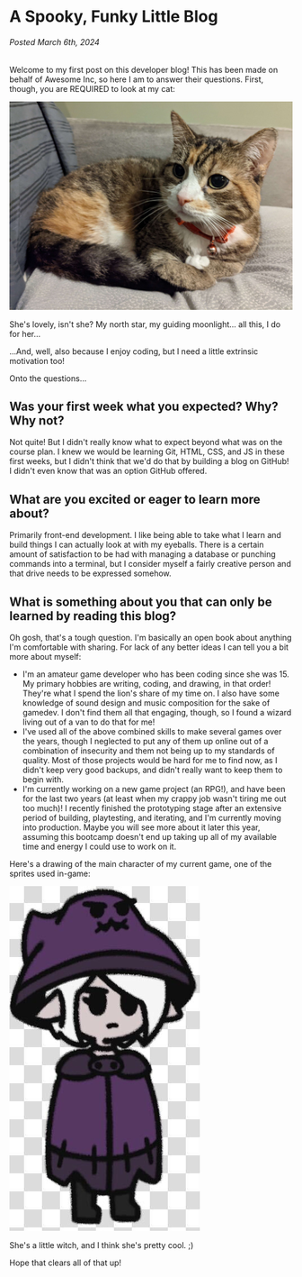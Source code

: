 # A Spooky, Funky Little Blog
###### Posted March 6th, 2024

Welcome to my first post on this developer blog! This has been made on behalf of Awesome Inc, so here I am to answer their questions. First, though, you are REQUIRED to look at my cat:

![CAT CAT CAT CAT CAT](https://github.com/SpookyLamb/spookylamb.github.io/blob/dev/img/livee.jpg?raw=true)

She's lovely, isn't she? My north star, my guiding moonlight... all this, I do for her...

...And, well, also because I enjoy coding, but I need a little extrinsic motivation too!

Onto the questions...

## Was your first week what you expected? Why? Why not?

Not quite! But I didn't really know what to expect beyond what was on the course plan. I knew we would be learning Git, HTML, CSS, and JS in these first weeks, but I didn't think that we'd do that by building a blog on GitHub! I didn't even know that was an option GitHub offered.

## What are you excited or eager to learn more about?

Primarily front-end development. I like being able to take what I learn and build things I can actually look at with my eyeballs. There is a certain amount of satisfaction to be had with managing a database or punching commands into a terminal, but I consider myself a fairly creative person and that drive needs to be expressed somehow.

## What is something about you that can only be learned by reading this blog?

Oh gosh, that's a tough question. I'm basically an open book about anything I'm comfortable with sharing. For lack of any better ideas I can tell you a bit more about myself:

* I'm an amateur game developer who has been coding since she was 15. My primary hobbies are writing, coding, and drawing, in that order! They're what I spend the lion's share of my time on. I also have some knowledge of sound design and music composition for the sake of gamedev. I don't find them all that engaging, though, so I found a wizard living out of a van to do that for me!
* I've used all of the above combined skills to make several games over the years, though I neglected to put any of them up online out of a combination of insecurity and them not being up to my standards of quality. Most of those projects would be hard for me to find now, as I didn't keep very good backups, and didn't really want to keep them to begin with.
* I'm currently working on a new game project (an RPG!), and have been for the last two years (at least when my crappy job wasn't tiring me out too much)! I recently finished the prototyping stage after an extensive period of building, playtesting, and iterating, and I'm currently moving into production. Maybe you will see more about it later this year, assuming this bootcamp doesn't end up taking up all of my available time and energy I could use to work on it.

Here's a drawing of the main character of my current game, one of the sprites used in-game:

![Yes, the hat IS alive.](https://github.com/SpookyLamb/spookylamb.github.io/blob/dev/img/iris.jpg?raw=true)

She's a little witch, and I think she's pretty cool. ;)

Hope that clears all of that up!
